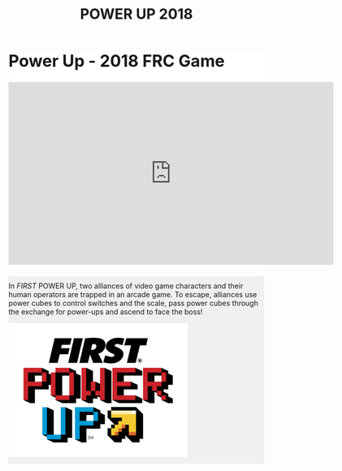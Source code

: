 ﻿---
layout: default
title: POWER UP 2018
---
<div class="container">
	<div class="row">
		<div class="col-sm-7" style="background-color: #ffffff; margin-bottom: 20px;">
			<h1 style="font-size: 24pt; margin-top: 0px">Power Up - 2018 FRC Game</h1>
			<div class="embed-responsive embed-responsive-16by9">
				<iframe allowfullscreen="" class="embed-responsive-item" frameborder="0" height="360" src="https://www.youtube.com/embed/HZbdwYiCY74" width="640">
				</iframe></div>
		</div>
		<div class="col-sm-5" style="background-color: #f0f0f0; margin-bottom: 20px;">
			<p style="padding-top: 10px">In <i>FIRST</i> POWER UP, two alliances 
			of video game characters and their human operators are trapped in an 
			arcade game. To escape, alliances use power cubes to control switches 
			and the scale, pass power cubes through the exchange for power-ups and 
			ascend to face the boss!</p>
			<img class="img-fluid" src="/resources/img/pulogo.png" style="width: 70%; margin: 0 auto; padding-bottom: 10px">
		</div>
	</div>
</div>
